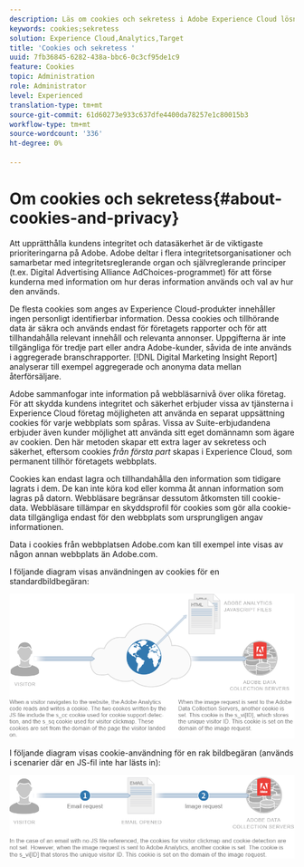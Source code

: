 ```yaml
---
description: Läs om cookies och sekretess i Adobe Experience Cloud lösningar och tjänster.
keywords: cookies;sekretess
solution: Experience Cloud,Analytics,Target
title: 'Cookies och sekretess '
uuid: 7fb36845-6282-438a-bbc6-0c3cf95de1c9
feature: Cookies
topic: Administration
role: Administrator
level: Experienced
translation-type: tm+mt
source-git-commit: 61d60273e933c637dfe4400da78257e1c80015b3
workflow-type: tm+mt
source-wordcount: '336'
ht-degree: 0%

---
```



# Om cookies och sekretess{#about-cookies-and-privacy}

Att upprätthålla kundens integritet och datasäkerhet är de viktigaste prioriteringarna på Adobe. Adobe deltar i flera integritetsorganisationer och samarbetar med integritetsreglerande organ och självreglerande principer (t.ex. Digital Advertising Alliance AdChoices-programmet) för att förse kunderna med information om hur deras information används och val av hur den används.

De flesta cookies som anges av Experience Cloud-produkter innehåller ingen personligt identifierbar information. Dessa cookies och tillhörande data är säkra och används endast för företagets rapporter och för att tillhandahålla relevant innehåll och relevanta annonser. Uppgifterna är inte tillgängliga för tredje part eller andra Adobe-kunder, såvida de inte används i aggregerade branschrapporter. [!DNL Digital Marketing Insight Report] analyserar till exempel aggregerade och anonyma data mellan återförsäljare.

Adobe sammanfogar inte information på webbläsarnivå över olika företag. För att skydda kundens integritet och säkerhet erbjuder vissa av tjänsterna i Experience Cloud företag möjligheten att använda en separat uppsättning cookies för varje webbplats som spåras. Vissa av Suite-erbjudandena erbjuder även kunder möjlighet att använda sitt eget domännamn som ägare av cookien. Den här metoden skapar ett extra lager av sekretess och säkerhet, eftersom cookies *från första part* skapas i Experience Cloud, som permanent tillhör företagets webbplats.

Cookies kan endast lagra och tillhandahålla den information som tidigare lagrats i dem. De kan inte köra kod eller komma åt annan information som lagras på datorn. Webbläsare begränsar dessutom åtkomsten till cookie-data. Webbläsare tillämpar en skyddsprofil för cookies som gör alla cookie-data tillgängliga endast för den webbplats som ursprungligen angav informationen.

Data i cookies från webbplatsen Adobe.com kan till exempel inte visas av någon annan webbplats än Adobe.com.

I följande diagram visas användningen av cookies för en standardbildbegäran:

![](assets/CookiesProcessGraphic-01.png)

I följande diagram visas cookie-användning för en rak bildbegäran (används i scenarier där en JS-fil inte har lästs in):

![](assets/CookiesProcessGraphic2.png)

